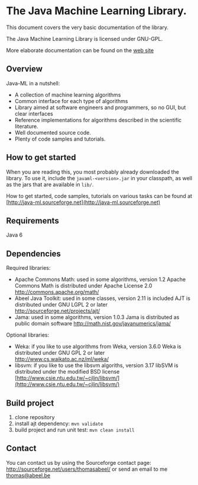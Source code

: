 # The Java Machine Learning Library. 

This document covers the very basic documentation of the library. 

The Java Machine Learning Library is licensed under GNU-GPL.

More elaborate documentation can be found on the [web site](http://java-ml.sourceforge.net/)

## Overview

Java-ML in a nutshell:

 * A collection of machine learning algorithms
 * Common interface for each type of algorithms
 * Library aimed at software engineers and programmers, so no GUI, but clear interfaces
 * Reference implementations for algorithms described in the scientific literature.
 * Well documented source code.
 * Plenty of code samples and tutorials.

## How to get started

When you are reading this, you most probably already downloaded the library. 
To use it, include the ```javaml-<version>.jar``` in your classpath, as well as the 
jars that are available in ```lib/```.  

How to get started, code samples, tutorials on various tasks can be found
at [http://java-ml.sourceforge.net](http://java-ml.sourceforge.net)

## Requirements

Java 6

## Dependencies

Required libraries:
 - Apache Commons Math: used in some algorithms, version 1.2
	Apache Commons Math is distributed under Apache License 2.0
	http://commons.apache.org/math/
 - Abeel Java Toolkit: used in some classes, version 2.11 is included
	AJT is distributed under GNU LGPL 2 or later
	http://sourceforge.net/projects/ajt/
 - Jama: used in some algorithms, version 1.0.3
	Jama is distributed as public domain software 
	http://math.nist.gov/javanumerics/jama/
	
Optional libraries:
 - Weka: if you like to use algorithms from Weka, version 3.6.0 
    Weka is distributed under GNU GPL 2 or later
	http://www.cs.waikato.ac.nz/ml/weka/
 - libsvm: if you like to use the libsvm algoriths, version 3.17
	libSVM is distributed under the modified BSD license
	[http://www.csie.ntu.edu.tw/~cjlin/libsvm/](http://www.csie.ntu.edu.tw/~cjlin/libsvm/)

## Build project

 1. clone repository
 2. install ajt dependency: ```mvn validate```
 3. build project and run unit test: ```mvn clean install``` 

## Contact

You can contact us by using the Sourceforge contact page:
http://sourceforge.net/users/thomasabeel/
or send an email to me
thomas@abeel.be


